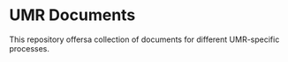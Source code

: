 # UMR Documents

This repository offersa collection of documents for different UMR-specific processes.
